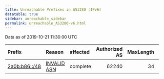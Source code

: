 ```yaml
---
title: Unreachable Prefixes in AS3280 (IPv6)
datatable: true
sidebar: unreachable_sidebar
permalink: unreachable_AS3280-v6.html
---
```


Data as of 2019-10-21 11:30:00 UTC


<div class="datatable-begin"></div>

| Prefix                                               | Reason                                                                                              | affected   |   Authorized AS |   MaxLength | Anchor                                         |   unreachable /48s |
|:-----------------------------------------------------|:----------------------------------------------------------------------------------------------------|:-----------|----------------:|------------:|:-----------------------------------------------|-------------------:|
| [2a0b:b86::/48](https://stat.ripe.net/2a0b:b86::/48) | [INVALID ASN](https://rpki-validator.ripe.net/announcement-preview?asn=AS3280&prefix=2a0b:b86::/48) | complete   |           62240 |          34 | [RIPE](unreachable_RIPE_NCC_RPKI_Root-v6.html) |                  1 |

<div class="datatable-end"></div>